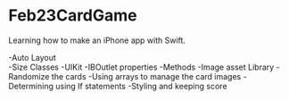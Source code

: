 # Feb23CardGame

Learning how to make an iPhone app with Swift.

-Auto Layout	
-Size Classes
-UIKit
-IBOutlet properties
-Methods
-Image asset Library
-Randomize the cards
-Using arrays to manage the card images
-Determining using If statements
-Styling and keeping score

